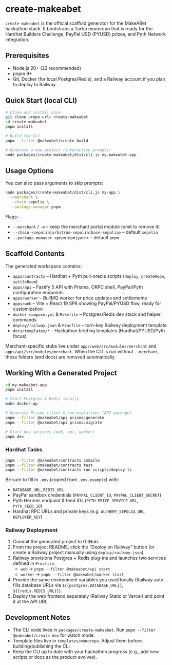 # create-makeabet

`create-makeabet` is the official scaffold generator for the MakeABet hackathon stack. It bootstraps a Turbo monorepo that is ready for the Hardhat Builders Challenge, PayPal USD (PYUSD) prizes, and Pyth Network integration.

## Prerequisites

- Node.js 20+ (22 recommended)
- pnpm 9+
- Git, Docker (for local Postgres/Redis), and a Railway account if you plan to deploy to Railway

## Quick Start (local CLI)

```bash
# Clone and install once
git clone <repo-url> create-makeabet
cd create-makeabet
pnpm install

# Build the CLI
pnpm --filter @makeabet/create build

# Generate a new project (interactive prompts)
node packages/create-makeabet/dist/cli.js my-makeabet-app
```

## Usage Options

You can also pass arguments to skip prompts:

```bash
node packages/create-makeabet/dist/cli.js my-app \
  --merchant \
  --chain sepolia \
  --package-manager pnpm
```

Flags:
- `--merchant` / `-m` – keep the merchant portal module (omit to remove it)
- `--chain <sepolia|arbitrum-sepolia|base-sepolia>` – default `sepolia`
- `--package-manager <pnpm|npm|yarn>` – default `pnpm`

## Scaffold Contents

The generated workspace contains:

- `apps/contracts` – Hardhat + Pyth pull-oracle scripts (`deploy`, `createRoom`, `settleRoom`)
- `apps/api` – Fastify 5 API with Prisma, ORPC shell, PayPal/Pyth configuration endpoints
- `apps/worker` – BullMQ worker for price updates and settlements
- `apps/web` – Vite + React 19 SPA showing PayPal/PYUSD flow, ready for customization
- `docker-compose.yml` & `Makefile` – Postgres/Redis dev stack and helper commands
- `deploy/railway.json` & `Procfile` – turn-key Railway deployment template
- `docs/templates/*` – Hackathon briefing templates (Hardhat/PYUSD/Pyth focus)

Merchant-specific stubs live under `apps/web/src/modules/merchant` and `apps/api/src/modules/merchant`. When the CLI is run without `--merchant`, these folders (and docs) are removed automatically.

## Working With a Generated Project

```bash
cd my-makeabet-app
pnpm install

# Start Postgres & Redis locally
make docker-up

# Generate Prisma client & run migrations (API package)
pnpm --filter @makeabet/api prisma:generate
pnpm --filter @makeabet/api prisma:migrate

# Start dev services (web, api, worker)
pnpm dev
```

### Hardhat Tasks

```bash
pnpm --filter @makeabet/contracts compile
pnpm --filter @makeabet/contracts test
pnpm --filter @makeabet/contracts run scripts/deploy.ts
```

Be sure to fill in `.env` (copied from `.env.example`) with:

- `DATABASE_URL`, `REDIS_URL`
- PayPal sandbox credentials (`PAYPAL_CLIENT_ID`, `PAYPAL_CLIENT_SECRET`)
- Pyth Hermes endpoint & feed IDs (`PYTH_PRICE_SERVICE_URL`, `PYTH_FEED_ID`)
- Hardhat RPC URLs and private keys (e.g. `ALCHEMY_SEPOLIA_URL`, `DEPLOYER_KEY`)

### Railway Deployment

1. Commit the generated project to GitHub.
2. From the project README, click the “Deploy on Railway” button (or create a Railway project manually using `deploy/railway.json`).
3. Railway provisions Postgres + Redis plug-ins and launches two services defined in `Procfile`:
   - `web` → `pnpm --filter @makeabet/api start`
   - `worker` → `pnpm --filter @makeabet/worker start`
4. Provide the same environment variables you used locally (Railway auto-fills database URLs via `${{postgres.DATABASE_URL}}`, `${{redis.REDIS_URL}}`).
5. Deploy the web frontend separately (Railway Static or Vercel) and point it at the API URL.

## Development Notes

- The CLI code lives in `packages/create-makeabet`. Run `pnpm --filter @makeabet/create dev` for watch mode.
- Template files live in `templates/monorepo`. Adjust them before building/publishing the CLI.
- Keep the CLI up to date with your hackathon progress (e.g., add new scripts or docs as the product evolves).
